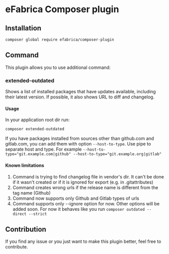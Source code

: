 # eFabrica Composer plugin

## Installation
```shell
composer global require efabrica/composer-plugin
```

## Command
This plugin allows you to use additional command:

### extended-outdated
Shows a list of installed packages that have updates available, including their latest version. If possible, it also shows URL to diff and changelog.

#### Usage
In your application root dir run:
```shell
composer extended-outdated 
```

If you have packages installed from sources other than github.com and gitlab.com, you can add them with option `--host-to-type`. Use pipe to separate host and type. For example `--host-to-type="git.example.com|github" --host-to-type="git.example.org|gitlab"`

#### Known limitations
1. Command is trying to find changelog file in vendor's dir. It can't be done if it wasn't created or if it is ignored for export (e.g. in .gitattributes)
2. Command creates wrong urls if the release name is different from the tag name (Github)
3. Command now supports only Github and Gitlab types of urls
4. Command supports only --ignore option for now. Other options will be added soon. For now it behaves like you run `composer outdated --direct --strict`

## Contribution
If you find any issue or you just want to make this plugin better, feel free to contribute.